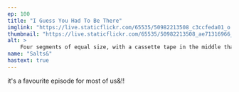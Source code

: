 ```yaml
---
ep: 100
title: "I Guess You Had To Be There"
imglink: "https://live.staticflickr.com/65535/50982213508_c3ccfeda01_o.jpg"
thumbnail: "https://live.staticflickr.com/65535/50982213508_ae71316966_q.jpg"
alt: >
    Four segments of equal size, with a cassette tape in the middle that faintly reads &quot;I Guess You Had To Be There&quot; on the label. The top left square contains 75 pence in coins, and the words &quot;... like, like a macchiato, or... maybe not that much.&quot; The top right square contains train tracks, and the words &quot;John Smith. Right. Okay. Good.&quot; The bottom left square contains the head of a Jack Russell Terrier wearing a collar with a medal in the shape of a heart and the letter J engraved upon it; and the words &quot;So I got out of the Spiral, and went to dinner.&quot; The bottom right square contains a spiderweb in the top left corner, obscuring a closed door, with a spider below it, and the words &quot;It&#x27;s not how spiders normally are...&quot; The word &quot;Hello?&quot; is barely visible in the bottom right corner, obscured by fog.
name: "Salts&"
hastext: true
---
```

it's a favourite episode for most of us&!!
